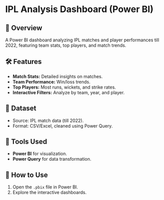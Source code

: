 # IPL Analysis Dashboard (Power BI)  

## 📌 Overview  
A Power BI dashboard analyzing IPL matches and player performances till 2022, featuring team stats, top players, and match trends.  

## 🛠️ Features  
- **Match Stats:** Detailed insights on matches.  
- **Team Performance:** Win/loss trends.  
- **Top Players:** Most runs, wickets, and strike rates.  
- **Interactive Filters:** Analyze by team, year, and player.  

## 📂 Dataset  
- Source: IPL match data (till 2022).  
- Format: CSV/Excel, cleaned using Power Query.  

## 🔧 Tools Used  
- **Power BI** for visualization.  
- **Power Query** for data transformation.  

## 🚀 How to Use  
1. Open the `.pbix` file in Power BI.  
2. Explore the interactive dashboards.  
